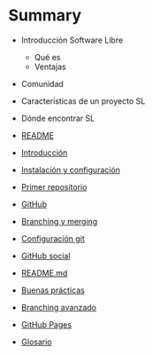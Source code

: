 # Summary

* Introducción Software Libre
  * Qué es
  * Ventajas

* Comunidad
* Características de un proyecto SL

* Dónde encontrar SL



* [README](README.md)
* [Introducción](doc/01-Introduccion.md)
* [Instalación y configuración](doc/02-Instalacion-y-configuracion.md)
* [Primer repositorio](doc/03-Primer-repositorio.md)
* [GitHub](doc/04-Github.md)
* [Branching y merging](doc/05-branching-y-merging.md)
* [Configuración git](doc/06-configuracion-git.md)
* [GitHub social](doc/07-GitHub-social.md)
* [README.md](doc/08-README.md)
* [Buenas prácticas](doc/09-buenas-practicas.md)
* [Branching avanzado](doc/10-branching-avanzado.md)
* [GitHub Pages](doc/11-github-pages.md)
* [Glosario](GLOSSARY.md)
